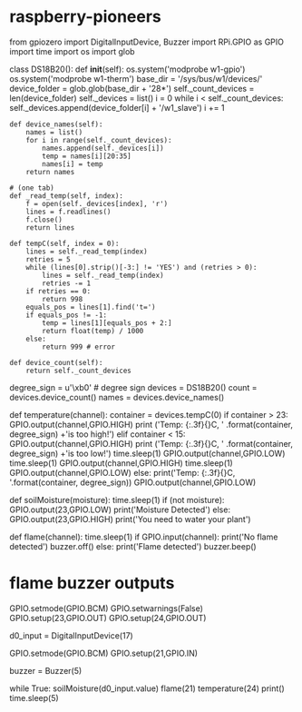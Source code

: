 # raspberry-pioneers
from gpiozero import DigitalInputDevice, Buzzer
import RPi.GPIO as GPIO
import time
import os
import glob

class DS18B20():
    def __init__(self):
        os.system('modprobe w1-gpio')
        os.system('modprobe w1-therm')
        base_dir = '/sys/bus/w1/devices/'
        device_folder = glob.glob(base_dir + '28*')
        self._count_devices = len(device_folder)
        self._devices = list()
        i = 0
        while i < self._count_devices:
            self._devices.append(device_folder[i] + '/w1_slave')
            i += 1
                
    def device_names(self):
        names = list()
        for i in range(self._count_devices):
            names.append(self._devices[i])
            temp = names[i][20:35]
            names[i] = temp
        return names

    # (one tab)
    def _read_temp(self, index):
        f = open(self._devices[index], 'r')
        lines = f.readlines()
        f.close()
        return lines

    def tempC(self, index = 0):
        lines = self._read_temp(index)
        retries = 5
        while (lines[0].strip()[-3:] != 'YES') and (retries > 0):
            lines = self._read_temp(index)
            retries -= 1
        if retries == 0:
            return 998
        equals_pos = lines[1].find('t=')
        if equals_pos != -1:
            temp = lines[1][equals_pos + 2:]
            return float(temp) / 1000
        else:
            return 999 # error
        
    def device_count(self):
        return self._count_devices
        

degree_sign = u'\xb0' # degree sign
devices = DS18B20()
count = devices.device_count()
names = devices.device_names()

def temperature(channel):
    container = devices.tempC(0)
    if container > 23:
        GPIO.output(channel,GPIO.HIGH)
        print ('Temp: {:.3f}{}C, '
            .format(container, degree_sign) +'is too high!')
    elif container < 15:
        GPIO.output(channel,GPIO.HIGH)
        print ('Temp: {:.3f}{}C, '
            .format(container, degree_sign) +'is too low!')
        time.sleep(1)
        GPIO.output(channel,GPIO.LOW)
        time.sleep(1)
        GPIO.output(channel,GPIO.HIGH)
        time.sleep(1)
        GPIO.output(channel,GPIO.LOW)
    else:
        print('Temp: {:.3f}{}C, '.format(container, degree_sign))
        GPIO.output(channel,GPIO.LOW)

def soilMoisture(moisture):
    time.sleep(1)
    if (not moisture):
        GPIO.output(23,GPIO.LOW)
        print('Moisture Detected')
    else:
        GPIO.output(23,GPIO.HIGH)
        print('You need to water your plant')

def flame(channel):
    time.sleep(1)
    if GPIO.input(channel):
        print('No flame detected')
        buzzer.off()
    else:
        print('Flame detected')
        buzzer.beep()

# flame buzzer outputs
GPIO.setmode(GPIO.BCM)
GPIO.setwarnings(False)
GPIO.setup(23,GPIO.OUT)
GPIO.setup(24,GPIO.OUT)

d0_input = DigitalInputDevice(17)


GPIO.setmode(GPIO.BCM)
GPIO.setup(21,GPIO.IN)

buzzer = Buzzer(5)

while True:
    soilMoisture(d0_input.value)
    flame(21)
    temperature(24)
    print()
    time.sleep(5)
